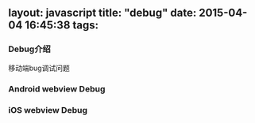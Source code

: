 layout: javascript
title: "debug"
date: 2015-04-04 16:45:38
tags:
---
### Debug介绍
移动端bug调试问题

### Android webview Debug
### iOS webview Debug